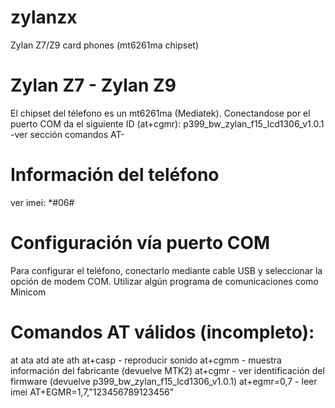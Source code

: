 # zylanzx
Zylan Z7/Z9 card phones (mt6261ma chipset)


Zylan Z7 - Zylan Z9
===================
El chipset del télefono es un mt6261ma (Mediatek). Conectandose por el puerto COM da el siguiente ID (at+cgmr): p399_bw_zylan_f15_lcd1306_v1.0.1 -ver sección comandos AT-


Información del teléfono
========================
ver imei: *#06#


Configuración vía puerto COM
============================
Para configurar el teléfono, conectarlo mediante cable USB y seleccionar la opción de modem COM. Utilizar algún programa de comunicaciones como Minicom 


Comandos AT válidos (incompleto):
=================================
at
ata
atd
ate
ath
at+casp - reproducir sonido
at+cgmm - muestra información del fabricante (devuelve MTK2)
at+cgmr - ver identificación del firmware (devuelve p399_bw_zylan_f15_lcd1306_v1.0.1)
at+egmr=0,7 - leer imei
AT+EGMR=1,7,"123456789123456"
